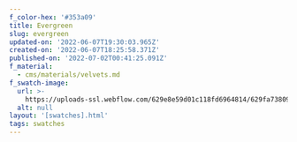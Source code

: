```yaml
---
f_color-hex: '#353a09'
title: Evergreen
slug: evergreen
updated-on: '2022-06-07T19:30:03.965Z'
created-on: '2022-06-07T18:25:58.371Z'
published-on: '2022-07-02T00:41:25.091Z'
f_material:
  - cms/materials/velvets.md
f_swatch-image:
  url: >-
    https://uploads-ssl.webflow.com/629e8e59d01c118fd6964814/629fa73809c30f6072baa081_evergreen.gif
  alt: null
layout: '[swatches].html'
tags: swatches
---
```




